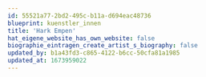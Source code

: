 ```yaml
---
id: 55521a77-2bd2-495c-b11a-d694eac48736
blueprint: kuenstler_innen
title: 'Hark Empen'
hat_eigene_website_has_own_website: false
biographie_eintragen_create_artist_s_biography: false
updated_by: b1a43fd3-c865-4122-b6cc-50cfa81a1985
updated_at: 1673959022
---
```

